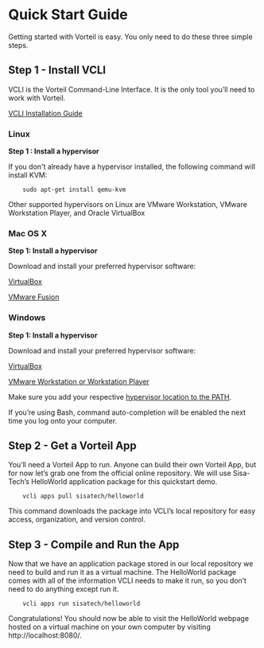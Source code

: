 # Quick Start Guide

Getting started with Vorteil is easy. You only need to do these three simple steps.

## Step 1 - Install VCLI

VCLI is the Vorteil Command-Line Interface. It is the only tool you’ll need to work with Vorteil.

[VCLI Installation Guide](vcli.md)

### Linux

__Step 1 : Install a hypervisor__

If you don't already have a hypervisor installed, the following command will install KVM:

		sudo apt-get install qemu-kvm
Other supported hypervisors on Linux are VMware Workstation, VMware Workstation Player, and Oracle VirtualBox

###  Mac OS X

__Step 1: Install a hypervisor__

Download and install your preferred hypervisor software:

[VirtualBox](https://www.virtualbox.org/)

[VMware Fusion](https://www.vmware.com/)

### Windows

__Step 1: Install a hypervisor__

Download and install your preferred hypervisor software:

[VirtualBox](https://www.virtualbox.org/)

[VMware Workstation or Workstation Player](https://www.vmware.com/)

Make sure you add your respective [hypervisor location to the PATH](https://www.howtogeek.com/118594/how-to-edit-your-system-path-for-easy-command-line-access/).


If you’re using Bash, command auto-completion will be enabled the next time you log onto your computer.

## Step 2 - Get a Vorteil App

You’ll need a Vorteil App to run. Anyone can build their own Vorteil App, but for now let’s grab one from the official online repository. We will use Sisa-Tech’s HelloWorld application package for this quickstart demo.

		vcli apps pull sisatech/helloworld

This command downloads the package into VCLI’s local repository for easy access, organization, and version control.

## Step 3 - Compile and Run the App

Now that we have an application package stored in our local repository we need to build and run it as a virtual machine. The HelloWorld package comes with all of the information VCLI needs to make it run, so you don’t need to do anything except run it.

		vcli apps run sisatech/helloworld

Congratulations! You should now be able to visit the HelloWorld webpage hosted on a virtual machine on your own computer by visiting http://localhost:8080/.

